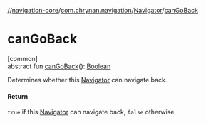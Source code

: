 //[navigation-core](../../../index.md)/[com.chrynan.navigation](../index.md)/[Navigator](index.md)/[canGoBack](can-go-back.md)

# canGoBack

[common]\
abstract fun [canGoBack](can-go-back.md)(): [Boolean](https://kotlinlang.org/api/latest/jvm/stdlib/kotlin/-boolean/index.html)

Determines whether this [Navigator](index.md) can navigate back.

#### Return

`true` if this [Navigator](index.md) can navigate back, `false` otherwise.
